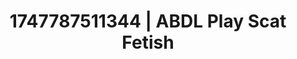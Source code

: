 ---
categories:
- Dominant softness
- Close contact
- Erotic transformation
- Animation
- Mirror play
image: /assets/images/1747787511344.jpg
layout: post
seo:
  description: Featured content with exclusive ABDL Play, Scat Fetish. HD images available.
  keywords: ABDL Play, Scat Fetish
  og_image: /assets/images/1747787511344.jpg
  schema_type: VisualArtwork
tags:
- ABDL Play
- Scat Fetish
- '#1747787511344'
title: 1747787511344 | ABDL Play Scat Fetish
---